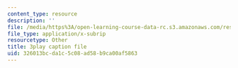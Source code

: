 ```yaml
---
content_type: resource
description: ''
file: /media/https%3A/open-learning-course-data-rc.s3.amazonaws.com/res-18-005-highlights-of-calculus-spring-2010/326013bcda1c5c08ad58b9ca00af5863_cRsptYEK1G4.vtt
file_type: application/x-subrip
resourcetype: Other
title: 3play caption file
uid: 326013bc-da1c-5c08-ad58-b9ca00af5863
---
```

